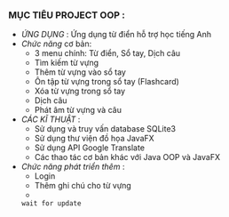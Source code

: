 ### MỤC TIÊU PROJECT OOP : 
- _ỨNG DỤNG_ : Ứng dụng từ điển hỗ trợ học tiếng Anh
- _Chức năng_ cơ bản:
    - 3 menu chính: Từ điển, Sổ tay, Dịch câu
    - Tìm kiếm từ vựng
    - Thêm từ vựng vào sổ tay
    - Ôn tập từ vựng trong sổ tay (Flashcard)
    - Xóa từ vựng trong sổ tay
    - Dịch câu
    - Phát âm từ vựng và câu
- _CÁC KĨ THUẬT_ :
    - Sử dụng và truy vấn database SQLite3
    - Sử dụng thư viện đồ họa JavaFX
    - Sử dụng API Google Translate
    - Các thao tác cơ bản khác với Java OOP và JavaFX
- _Chức năng phát triển thêm_ :
    - Login
    - Thêm ghi chú cho từ vựng
    - 
    ```wait for update```